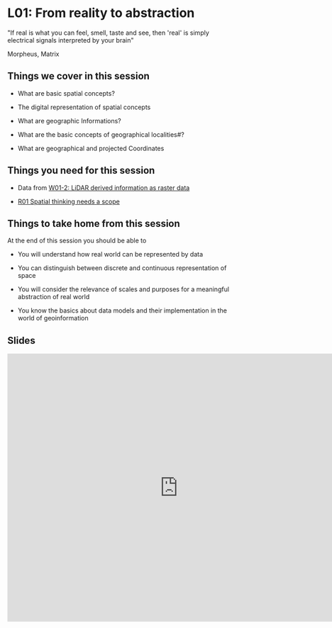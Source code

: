 # L01: From reality to abstraction 

"If real is what you can feel, smell, taste and see, then 'real' is simply electrical signals interpreted by your brain"

Morpheus, Matrix

## Things we cover in this session

*  What are basic spatial concepts?

*  The digital representation of spatial concepts

*  What are geographic Informations?

*  What are the basic concepts of geographical localities#?

*  What are geographical and projected Coordinates


## Things you need for this session


*  Data from [W01-2: LiDAR derived information as raster data](courses/msc/msc-phygeo-remote-sensing/worksheets/rs-ws-01-2)

*  [R01 Spatial thinking needs a scope](courses/msc/msc-phygeo-gis/reader/gi-rd-01)

## Things to take home from this session

At the end of this session you should be able to

*  You will understand how real world can be represented by data

*  You can distinguish between discrete and continuous representation of space

*  You will consider the relevance of scales and purposes for a meaningful abstraction of real world

*  You know the basics about data models and their implementation in the world of geoinformation



## Slides


<iframe  width="768" height="605" src="https://docs.google.com/presentation/d/1jtXgJcNaaiWerBJfGQPJDcvyawSaPiWcMLk_RTcFUG0/embed?start=false&loop=false&delayms=3000" frameborder="0" allowfullscreen="true">
</iframe>

